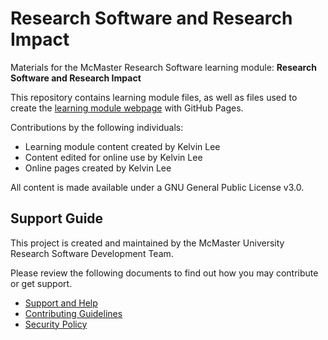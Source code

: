 # Research Software and Research Impact

Materials for the McMaster Research Software learning module: **Research Software and Research Impact**  

This repository contains learning module files, as well as files used to create the [learning module webpage](https://mcmasterrs.github.io/lm_rs-impact) with GitHub Pages.  

Contributions by the following individuals: 
- Learning module content created by Kelvin Lee  
- Content edited for online use by Kelvin Lee  
- Online pages created by Kelvin Lee  

All content is made available under a GNU General Public License v3.0.  

## Support Guide

This project is created and maintained by the McMaster University Research Software Development Team.  

Please review the following documents to find out how you may contribute or get support.  
- [Support and Help](https://github.com/McMasterRS/.github/blob/main/SUPPORT.md)
- [Contributing Guidelines](https://github.com/McMasterRS/.github/blob/main/CONTRIBUTING.md)
- [Security Policy](https://github.com/McMasterRS/.github/blob/main/SECURITY.md)
